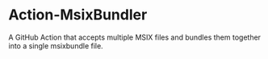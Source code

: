 # Action-MsixBundler
A GitHub Action that accepts multiple MSIX files and bundles them together into a single msixbundle file.
